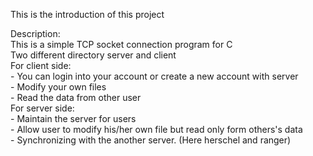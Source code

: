 This is the introduction of this project  
  
  
Description:  
This is a simple TCP socket connection program for C  
Two different directory server and client  
For client side:  
    - You can login into your account or create a new account with server  
    - Modify your own files  
    - Read the data from other user  
For server side:  
    - Maintain the server for users  
    - Allow user to modify his/her own file but read only form others's data  
    - Synchronizing with the another server. (Here herschel and ranger)  